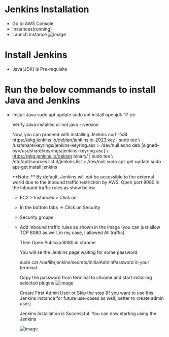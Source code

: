 # Jenkins Installation
- Go to AWS Console
- Instances(running)
- Launch instance
![image](https://github.com/user-attachments/assets/4dbcc8ef-b4ec-4416-9606-643e61f9083f)

# Install Jenkins
- Java(JDK) is Pre-requisite

# Run the below commands to install Java and Jenkins
- Install Java
  sudo apt update
  sudo apt install openjdk-17-jre

   Verify Java installed or not
    java --version
 
  Now, you can proceed with installing Jenkins
      curl -fsSL https://pkg.jenkins.io/debian/jenkins.io-2023.key | sudo tee \ /usr/share/keyrings/jenkins-keyring.asc > /dev/null echo deb [signed-by=/usr/share/keyrings/jenkins-keyring.asc] \ https://pkg.jenkins.io/debian binary/ | sudo tee \  /etc/apt/sources.list.d/jenkins.list > /dev/null sudo apt-get update sudo apt-get install jenkins

  **Note: ** By default, Jenkins will not be accessible to the external world due to the inbound traffic restriction by AWS. Open port 8080 in the inbound traffic rules as show below.

  - EC2 > Instances > Click on
  - In the bottom tabs -> Click on Security
  - Security groups
  - Add inbound traffic rules as shown in the image (you can just allow TCP 8080 as well, in my case, I allowed All traffic).
 
    Then Open Publicip:8080 in chrome

    You will se the Jenkins page waiting for some password

    sudo cat /var/lib/jenkins/secrets/initialAdminPassword in your terminal.

    Copy the password from terminal to chrome and start installing selected plugins
    ![image](https://github.com/user-attachments/assets/02fe020c-b76d-4f2c-a962-c7cc43f12c74)

    Create First Admin User or Skip the step [If you want to use this Jenkins instance for future use-cases as well, better to create admin user]

    Jenkins Installation is Successful. You can now starting using the Jenkins

    ![image](https://github.com/user-attachments/assets/1f8206de-31a9-46b4-b8c9-86ede49a959f)

    
